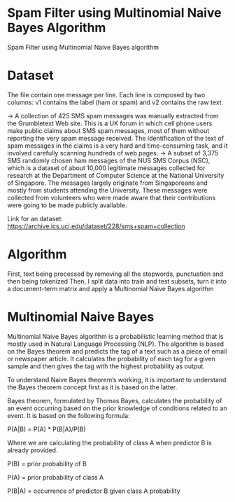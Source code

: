 # Spam Filter using Multinomial Naive Bayes Algorithm
Spam Filter using Multinomial Naive Bayes algorithm

# Dataset 

The file contain one message per line. Each line is composed by two columns: v1 contains the label (ham or spam) and v2 contains the raw text.

-> A collection of 425 SMS spam messages was manually extracted from the Grumbletext Web site. This is a UK forum in which cell phone users make public claims about SMS spam messages, most of them without reporting the very spam message received. The identification of the text of spam messages in the claims is a very hard and time-consuming task, and it involved carefully scanning hundreds of web pages. 
-> A subset of 3,375 SMS randomly chosen ham messages of the NUS SMS Corpus (NSC), which is a dataset of about 10,000 legitimate messages collected for research at the Department of Computer Science at the National University of Singapore. The messages largely originate from Singaporeans and mostly from students attending the University. These messages were collected from volunteers who were made aware that their contributions were going to be made publicly available.

Link for an dataset: https://archive.ics.uci.edu/dataset/228/sms+spam+collection

# Algorithm

First, text being processed by removing all the stopwords, punctuation and then being tokenized
Then, I split data into train and test subsets, turn it into a document-term matrix and apply a Multinomial Naive Bayes algorithm

# Multinomial Naive Bayes

Multinomial Naive Bayes algorithm is a probabilistic learning method that is mostly used in Natural Language Processing (NLP). The algorithm is based on the Bayes theorem and predicts the tag of a text such as a piece of email or newspaper article. It calculates the probability of each tag for a given sample and then gives the tag with the highest probability as output.

To understand Naive Bayes theorem’s working, it is important to understand the Bayes theorem concept first as it is based on the latter.

Bayes theorem, formulated by Thomas Bayes, calculates the probability of an event occurring based on the prior knowledge of conditions related to an event. It is based on the following formula:

P(A|B) = P(A) * P(B|A)/P(B)

Where we are calculating the probability of class A when predictor B is already provided.

P(B) = prior probability of B

P(A) = prior probability of class A




P(B|A) = occurrence of predictor B given class A probability



